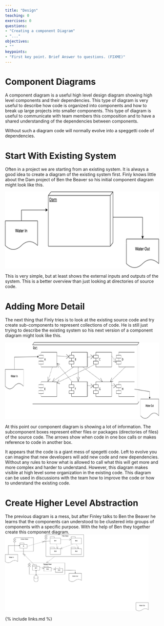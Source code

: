 ```yaml
---
title: "Design"
teaching: 0
exercises: 0
questions:
- "Creating a component Diagram"
- "..."
objectives:
- ""
keypoints:
- "First key point. Brief Answer to questions. (FIXME)"
---
```


# Component Diagrams
A component diagram is a useful high level design diagram showing high level components and their dependencies.
This type of diagram is very useful to describe how code is organized into components and how to break up large
projects into smaller components. This type of diagram is useful to communicate with team members this composition
and to have a shared understanding of the dependencies between components. 

Without such a diagram code will normally evolve into a speggetti code of dependencies.

# Start With Existing System
Often in a project we are starting from an existing system. It is always a good idea to create a diagram of the existing system first.
Finly knows little about the Dam project of Ben the Beaver so his initial component diagram might look like this.

<img src="../figures/ComponentDiagram1-LegacyComponent.drawio.png" alt="Initial Existing System" style="height: 250px"/>

This is very simple, but at least shows the external inputs and outputs of the system. This is a better overview than
just looking at directories of source code.

# Adding More Detail
The next thing that Finly tries is to look at the existing source code and try create sub-components to represent collections of code.
He is still just trying to describe the existing system so his next version of a component diagram might look like this.

<img src="../figures/ComponentDiagram1-FirstComponents.drawio.png" alt="Raw Detail" style="height: 250px"/>

At this point our component diagram is showing a lot of information. 
The subcomponent boxes represent either files or packages (directories of files) of the source code.
The arrows show when code in one box calls or makes reference to code in another box.

It appears that the code is a giant mess of spegetti code.
Left to evolve you can imagine that new developers will add new code and new dependencies. Without any rules to know what 
is allowed to call what this will get more and more complex and harder to understand. However, this diagram makes visible
at high level some organization in the existing code. This diagram can be used in discussions with the team how to improve the
code or how to understand the existing code.

# Create Higher Level Abstraction

The previous diagram is a mess, but after Finley talks to Ben the Beaver he learns that the components can understood to be clustered
into groups of components with a specific purpose. With the help of Ben they together create this component diagram.
<img src="../figures/ComponentDiagram1-Component-Interfaces.drawio.png" alt="Raw Detail" style="height: 250px"/>


{% include links.md %}

